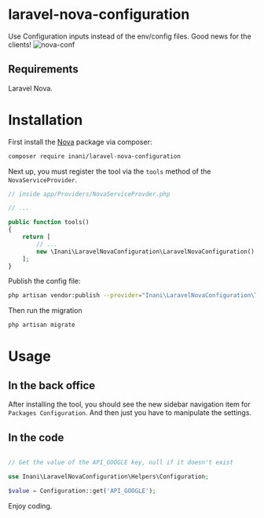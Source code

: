 # laravel-nova-configuration

Use Configuration inputs instead of the env/config files. Good news for the clients!
![nova-conf](https://user-images.githubusercontent.com/12276076/46549393-bb3b2f80-c8c9-11e8-9b43-b217dc4879e0.png)

## Requirements

Laravel Nova.

# Installation

First install the  [Nova](https://nova.laravel.com) package via composer:

```bash
composer require inani/laravel-nova-configuration
```

Next up, you must register the tool via the `tools` method of the `NovaServiceProvider`.

```php
// inside app/Providers/NovaServiceProvder.php

// ...

public function tools()
{
    return [
        // ...
        new \Inani\LaravelNovaConfiguration\LaravelNovaConfiguration()
    ];
}
```

Publish the config file:

``` bash
php artisan vendor:publish --provider="Inani\LaravelNovaConfiguration\ToolServiceProvider"
```

Then run the migration

``` bash
php artisan migrate
```

# Usage

## In the back office

After installing the tool, you should see the new sidebar navigation item for `Packages Configuration`.
And then just you have to manipulate the settings.

## In the code


```php

// Get the value of the API_GOOGLE key, null if it doesn't exist

use Inani\LaravelNovaConfiguration\Helpers\Configuration;

$value = Configuration::get('API_GOOGLE');

```

Enjoy coding.
